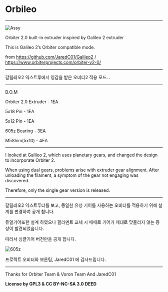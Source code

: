 # Orbileo
--------
![Assy](https://github.com/hotnLab/Orbileo/assets/148230653/c2953110-a85c-4cb2-97bb-97082475d926)

Orbiter 2.0 built-in extruder inspired by Galileo 2 extruder

This is Galileo 2’s Orbiter compatible mode.

from https://github.com/JaredC01/Galileo2    /   https://www.orbiterprojects.com/orbiter-v2-0/

--------
갈릴레오2 익스트루에서 영감을 받은 오비터2 적용 모드.
.


--------
B.O.M

Orbiter 2.0 Extruder - 1EA

5x18 Pin - 1EA

5x12 Pin - 1EA

605z Bearing - 3EA

M5Shim(5x10) - 4EA



--------

I looked at Galileo 2, which uses planetary gears, and changed the design to incorporate Orbiter 2.

When using dual gears, problems arise with extruder gear alignment.
After unloading the filament, a symptom of the gear not engaging was discovered.

Therefore, only the single gear version is released.

--------


갈릴레오2 익스트루더를 보고, 동일한 유성 기어를 사용하는 오비터를 적용하기 위해 설계를 변경하여 공개 합니다.

듀얼기어또한 설계 하였으나 필라멘트 교체 시 때때로 기어가 제대로 맞물리지 않는 증상이 발견되었습니다.

따라서 싱글기어 버전만을 공개 합니다.


![605z](https://github.com/hotnLab/Orbileo/assets/148230653/4995f394-3c4a-4b91-ae4e-b682702bd59d)


프로젝트 오비터와 보론팀, JaredC01 에 감사드립니다.


--------

Thanks for Orbiter Team & Voron Team And JaredC01


**License by GPL3 & CC BY-NC-SA 3.0 DEED**
